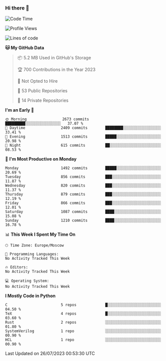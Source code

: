 ### Hi there 👋

<!--
**SemenMartynov/SemenMartynov** is a ✨ _special_ ✨ repository because its `README.md` (this file) appears on your GitHub profile.

Here are some ideas to get you started:

- 🔭 I’m currently working on ...
- 🌱 I’m currently learning ...
- 👯 I’m looking to collaborate on ...
- 🤔 I’m looking for help with ...
- 💬 Ask me about ...
- 📫 How to reach me: ...
- 😄 Pronouns: ...
- ⚡ Fun fact: ...
-->

<!--START_SECTION:waka-->
![Code Time](http://img.shields.io/badge/Code%20Time-0%20secs-blue)

![Profile Views](http://img.shields.io/badge/Profile%20Views-1-blue)

![Lines of code](https://img.shields.io/badge/From%20Hello%20World%20I%27ve%20Written-6.8%20million%20lines%20of%20code-blue)

**🐱 My GitHub Data** 

> 📦 5.2 MB Used in GitHub's Storage 
 > 
> 🏆 700 Contributions in the Year 2023
 > 
> 🚫 Not Opted to Hire
 > 
> 📜 53 Public Repositories 
 > 
> 🔑 14 Private Repositories 
 > 
**I'm an Early 🐤** 

```text
🌞 Morning                2673 commits        █████████░░░░░░░░░░░░░░░░   37.07 % 
🌆 Daytime                2409 commits        ████████░░░░░░░░░░░░░░░░░   33.41 % 
🌃 Evening                1513 commits        █████░░░░░░░░░░░░░░░░░░░░   20.98 % 
🌙 Night                  615 commits         ██░░░░░░░░░░░░░░░░░░░░░░░   08.53 % 
```
📅 **I'm Most Productive on Monday** 

```text
Monday                   1492 commits        █████░░░░░░░░░░░░░░░░░░░░   20.69 % 
Tuesday                  856 commits         ███░░░░░░░░░░░░░░░░░░░░░░   11.87 % 
Wednesday                820 commits         ███░░░░░░░░░░░░░░░░░░░░░░   11.37 % 
Thursday                 879 commits         ███░░░░░░░░░░░░░░░░░░░░░░   12.19 % 
Friday                   866 commits         ███░░░░░░░░░░░░░░░░░░░░░░   12.01 % 
Saturday                 1087 commits        ████░░░░░░░░░░░░░░░░░░░░░   15.08 % 
Sunday                   1210 commits        ████░░░░░░░░░░░░░░░░░░░░░   16.78 % 
```


📊 **This Week I Spent My Time On** 

```text
🕑︎ Time Zone: Europe/Moscow

💬 Programming Languages: 
No Activity Tracked This Week

🔥 Editors: 
No Activity Tracked This Week

💻 Operating System: 
No Activity Tracked This Week
```

**I Mostly Code in Python** 

```text
C                        5 repos             █░░░░░░░░░░░░░░░░░░░░░░░░   04.50 % 
TeX                      4 repos             █░░░░░░░░░░░░░░░░░░░░░░░░   03.60 % 
Rust                     2 repos             ░░░░░░░░░░░░░░░░░░░░░░░░░   01.80 % 
SystemVerilog            1 repo              ░░░░░░░░░░░░░░░░░░░░░░░░░   00.90 % 
HCL                      1 repo              ░░░░░░░░░░░░░░░░░░░░░░░░░   00.90 % 
```




 Last Updated on 26/07/2023 00:53:30 UTC
<!--END_SECTION:waka-->